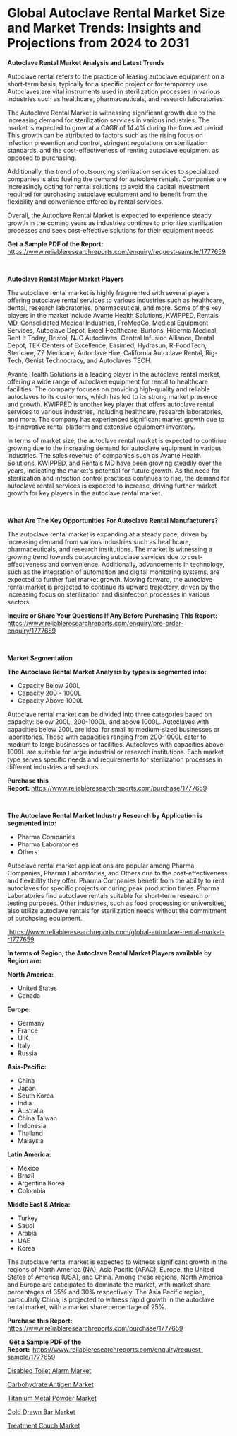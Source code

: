 <p><h1>Global Autoclave Rental Market Size and Market Trends: Insights and Projections from 2024 to 2031</h1></p><p><strong>Autoclave Rental Market Analysis and Latest Trends</strong></p>
<p><p>Autoclave rental refers to the practice of leasing autoclave equipment on a short-term basis, typically for a specific project or for temporary use. Autoclaves are vital instruments used in sterilization processes in various industries such as healthcare, pharmaceuticals, and research laboratories.</p><p>The Autoclave Rental Market is witnessing significant growth due to the increasing demand for sterilization services in various industries. The market is expected to grow at a CAGR of 14.4% during the forecast period. This growth can be attributed to factors such as the rising focus on infection prevention and control, stringent regulations on sterilization standards, and the cost-effectiveness of renting autoclave equipment as opposed to purchasing.</p><p>Additionally, the trend of outsourcing sterilization services to specialized companies is also fueling the demand for autoclave rentals. Companies are increasingly opting for rental solutions to avoid the capital investment required for purchasing autoclave equipment and to benefit from the flexibility and convenience offered by rental services.</p><p>Overall, the Autoclave Rental Market is expected to experience steady growth in the coming years as industries continue to prioritize sterilization processes and seek cost-effective solutions for their equipment needs.</p></p>
<p><strong>Get a Sample PDF of the Report:&nbsp;</strong> <a href="https://www.reliableresearchreports.com/enquiry/request-sample/1777659">https://www.reliableresearchreports.com/enquiry/request-sample/1777659</a></p>
<p>&nbsp;</p>
<p><strong>Autoclave Rental Major Market Players</strong></p>
<p><p>The autoclave rental market is highly fragmented with several players offering autoclave rental services to various industries such as healthcare, dental, research laboratories, pharmaceutical, and more. Some of the key players in the market include Avante Health Solutions, KWIPPED, Rentals MD, Consolidated Medical Industries, ProMedCo, Medical Equipment Services, Autoclave Depot, Excel Healthcare, Burtons, Hibernia Medical, Rent It Today, Bristol, NJC Autoclaves, Central Infusion Alliance, Dental Depot, TEK Centers of Excellence, Easimed, Hydrasun, R-FoodTech, Stericare, ZZ Medicare, Autoclave Hire, California Autoclave Rental, Rig-Tech, Genist Technocracy, and Autoclaves TECH.</p><p>Avante Health Solutions is a leading player in the autoclave rental market, offering a wide range of autoclave equipment for rental to healthcare facilities. The company focuses on providing high-quality and reliable autoclaves to its customers, which has led to its strong market presence and growth. KWIPPED is another key player that offers autoclave rental services to various industries, including healthcare, research laboratories, and more. The company has experienced significant market growth due to its innovative rental platform and extensive equipment inventory.</p><p>In terms of market size, the autoclave rental market is expected to continue growing due to the increasing demand for autoclave equipment in various industries. The sales revenue of companies such as Avante Health Solutions, KWIPPED, and Rentals MD have been growing steadily over the years, indicating the market's potential for future growth. As the need for sterilization and infection control practices continues to rise, the demand for autoclave rental services is expected to increase, driving further market growth for key players in the autoclave rental market.</p></p>
<p>&nbsp;</p>
<p><strong>What Are The Key Opportunities For Autoclave Rental Manufacturers?</strong></p>
<p><p>The autoclave rental market is expanding at a steady pace, driven by increasing demand from various industries such as healthcare, pharmaceuticals, and research institutions. The market is witnessing a growing trend towards outsourcing autoclave services due to cost-effectiveness and convenience. Additionally, advancements in technology, such as the integration of automation and digital monitoring systems, are expected to further fuel market growth. Moving forward, the autoclave rental market is projected to continue its upward trajectory, driven by the increasing focus on sterilization and disinfection processes in various sectors.</p></p>
<p><strong>Inquire or Share Your Questions If Any Before Purchasing This Report:</strong> <a href="https://www.reliableresearchreports.com/enquiry/pre-order-enquiry/1777659">https://www.reliableresearchreports.com/enquiry/pre-order-enquiry/1777659</a></p>
<p>&nbsp;</p>
<p><strong>Market Segmentation</strong></p>
<p><strong>The Autoclave Rental Market Analysis by types is segmented into:</strong></p>
<p><ul><li>Capacity Below 200L</li><li>Capacity 200 - 1000L</li><li>Capacity Above 1000L</li></ul></p>
<p><p>Autoclave rental market can be divided into three categories based on capacity: below 200L, 200-1000L, and above 1000L. Autoclaves with capacities below 200L are ideal for small to medium-sized businesses or laboratories. Those with capacities ranging from 200-1000L cater to medium to large businesses or facilities. Autoclaves with capacities above 1000L are suitable for large industrial or research institutions. Each market type serves specific needs and requirements for sterilization processes in different industries and sectors.</p></p>
<p><strong>Purchase this Report:&nbsp;</strong><a href="https://www.reliableresearchreports.com/purchase/1777659">https://www.reliableresearchreports.com/purchase/1777659</a></p>
<p>&nbsp;</p>
<p><strong>The Autoclave Rental Market Industry Research by Application is segmented into:</strong></p>
<p><ul><li>Pharma Companies</li><li>Pharma Laboratories</li><li>Others</li></ul></p>
<p><p>Autoclave rental market applications are popular among Pharma Companies, Pharma Laboratories, and Others due to the cost-effectiveness and flexibility they offer. Pharma Companies benefit from the ability to rent autoclaves for specific projects or during peak production times. Pharma Laboratories find autoclave rentals suitable for short-term research or testing purposes. Other industries, such as food processing or universities, also utilize autoclave rentals for sterilization needs without the commitment of purchasing equipment.</p></p>
<p><a href="https://www.reliableresearchreports.com/global-autoclave-rental-market-r1777659">&nbsp;https://www.reliableresearchreports.com/global-autoclave-rental-market-r1777659</a></p>
<p><strong>In terms of Region, the Autoclave Rental Market Players available by Region are:</strong></p>
<p>
    <p> <strong> North America: </strong>
        <ul>
            <li>United States</li>
            <li>Canada</li>
        </ul>
        </p> 
    <p> <strong> Europe: </strong>
        <ul>
            <li>Germany</li>
            <li>France</li>
            <li>U.K.</li>
            <li>Italy</li>
            <li>Russia</li>
        </ul>
        </p> 
    <p> <strong> Asia-Pacific: </strong>
        <ul>
            <li>China</li>
            <li>Japan</li>
            <li>South Korea</li>
            <li>India</li>
            <li>Australia</li>
            <li>China Taiwan</li>
            <li>Indonesia</li>
            <li>Thailand</li>
            <li>Malaysia</li>
        </ul>
        </p> 
    <p> <strong> Latin America: </strong>
        <ul>
            <li>Mexico</li>
            <li>Brazil</li>
            <li>Argentina Korea</li>
            <li>Colombia</li>
        </ul>
        </p> 
    <p> <strong> Middle East & Africa: </strong>
        <ul>
            <li>Turkey</li>
            <li>Saudi</li>
            <li>Arabia</li>
            <li>UAE</li>
            <li>Korea</li>
        </ul>
    </p>
    </p>
<p><p>The autoclave rental market is expected to witness significant growth in the regions of North America (NA), Asia Pacific (APAC), Europe, the United States of America (USA), and China. Among these regions, North America and Europe are anticipated to dominate the market, with market share percentages of 35% and 30% respectively. The Asia Pacific region, particularly China, is projected to witness rapid growth in the autoclave rental market, with a market share percentage of 25%.</p></p>
<p><strong>Purchase this Report: </strong><a href="https://www.reliableresearchreports.com/purchase/1777659">https://www.reliableresearchreports.com/purchase/1777659</a></p>
<p>&nbsp;<strong>Get a Sample PDF of the Report:&nbsp;&nbsp;</strong><a href="https://www.reliableresearchreports.com/enquiry/request-sample/1777659">https://www.reliableresearchreports.com/enquiry/request-sample/1777659</a></p>
<p><strong></strong></p>
<p><p><a href="https://github.com/nicholepatriciadoylenwnrjr0/Market-Research-Report-List-2/blob/main/disabled-toilet-alarm-market.md">Disabled Toilet Alarm Market</a></p><p><a href="https://www.linkedin.com/pulse/carbohydrate-antigen-market-insight-trends-growth-forecasted-x6fof?trackingId=fNi2kf%2Fri50xw3aqHhTFbQ%3D%3D">Carbohydrate Antigen Market</a></p><p><a href="https://issuu.com/reportprime-2/docs/titanium-metal-powder-market-size-2030.pptx">Titanium Metal Powder Market</a></p><p><a href="https://issuu.com/reportprime-2/docs/cold-drawn-bar-market-size-2030.pptx">Cold Drawn Bar Market</a></p><p><a href="https://github.com/gamblestampleyjenny50m5sl6/Market-Research-Report-List-2/blob/main/treatment-couch-market.md">Treatment Couch Market</a></p></p>